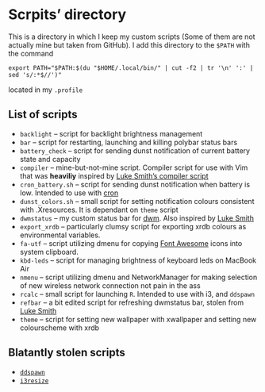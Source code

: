 Scrpits’ directory
==================

This is a directory in which I keep my custom scripts (Some of them are
not actually mine but taken from GitHub). I add this directory to the
`$PATH` with the command

    export PATH="$PATH:$(du "$HOME/.local/bin/" | cut -f2 | tr '\n' ':' | sed 's/:*$//')"

located in my `.profile`

List of scripts
---------------

-   `backlight` – script for backlight brightness management
-   `bar` – script for restarting, launching and killing polybar status
    bars
-   `battery_check` – script for sending dunst notification of current
    battery state and capacity
-   `compiler` – mine-but-not-mine script. Compiler script for use with
    Vim that was **heaviliy** inspired by [Luke Smith’s compiler
    script](https://github.com/LukeSmithxyz/voidrice/blob/archi3/.local/bin/tools/compiler)
-   `cron_battery.sh` – script for sending dunst notification when
    battery is low. Intended to use with
    [cron](https://en.wikipedia.org/wiki/Cron)
-   `dunst_colors.sh` – small script for setting notification colours
    consistent with .Xresources. It is dependant on `theme` script
-   `dwmstatus` – my custom status bar for
    [dwm](2https://dwm.suckless.org/). Also inspired by [Luke
    Smith](https://github.com/lukesmithxyz)
-   `export_xrdb` – particularly clumsy script for exporting xrdb
    colours as environmental variables.
-   `fa-utf` – script utilizing dmenu for copying [Font
    Awesome](https://fontawesome.com/) icons into system clipboard.
-   `kbd-leds` – script for managing brightness of keyboard leds on
    MacBook Air
-   `nmenu` – script utilizing dmenu and NetworkManager for making
    selection of new wireless network connection not pain in the ass
-   `rcalc` – small script for launching `R`. Intended to use with i3,
    and `ddspawn`
-   `refbar` – a bit edited script for refreshing dwmstatus bar, stolen
    from [Luke
    Smith](https://github.com/LukeSmithxyz/voidrice/blob/archi3/.local/bin/tools/compiler)
-   `theme` – script for setting new wallpaper with xwallpaper and
    setting new colourscheme with xrdb

Blatantly stolen scripts
------------------------

-   [`ddspawn`](https://github.com/LukeSmithxyz/voidrice/blob/archi3/.local/bin/i3cmds/ddspawn)
-   [`i3resize`](https://github.com/LukeSmithxyz/voidrice/blob/archi3/.local/bin/i3cmds/i3resize)
